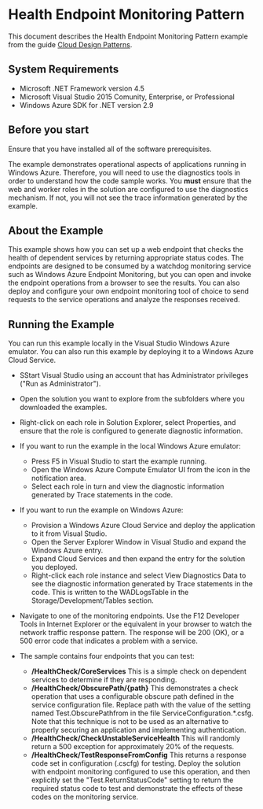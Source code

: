 # Health Endpoint Monitoring Pattern

This document describes the Health Endpoint Monitoring Pattern example from the guide [Cloud Design Patterns](http://aka.ms/Cloud-Design-Patterns).

## System Requirements

* Microsoft .NET Framework version 4.5
* Microsoft Visual Studio 2015 Comunity, Enterprise, or Professional
* Windows Azure SDK for .NET version 2.9

## Before you start

Ensure that you have installed all of the software prerequisites.

The example demonstrates operational aspects of applications running in Windows Azure. Therefore, you will need to use the diagnostics tools in order to understand how the code sample works. You **must** ensure that the web and worker roles in the solution are configured to use the diagnostics mechanism. If not, you will not see the trace information generated by the example.

## About the Example
 
This example shows how you can set up a web endpoint that checks the health of dependent services by returning appropriate status codes. The endpoints are designed to be consumed by a watchdog monitoring service such as Windows Azure Endpoint Monitoring, but you can open and invoke the endpoint operations from a browser to see the results. You can also deploy and configure your own endpoint monitoring tool of choice to send requests to the service operations and analyze the responses received.


## Running the Example

You can run this example locally in the Visual Studio Windows Azure emulator. You can also run this example by deploying it to a Windows Azure Cloud Service.

* SStart Visual Studio using an account that has Administrator privileges ("Run as Administrator").
* Open the solution you want to explore from the subfolders where you downloaded the examples.
* Right-click on each role in Solution Explorer, select Properties, and ensure that the role is configured to generate diagnostic information.

* If you want to run the example in the local Windows Azure emulator:
	* Press F5 in Visual Studio to start the example running. 
	* Open the Windows Azure Compute Emulator UI from the icon in the notification area.
	* Select each role in turn and view the diagnostic information generated by Trace statements in the code.

* If you want to run the example on Windows Azure:
	* Provision a Windows Azure Cloud Service and deploy the application to it from Visual Studio. 
	* Open the Server Explorer Window in Visual Studio and expand the Windows Azure entry.
	* Expand Cloud Services and then expand the entry for the solution you deployed.
	* Right-click each role instance and select View Diagnostics Data to see the diagnostic information generated by Trace statements in the code. This is written to the WADLogsTable in the Storage/Development/Tables section.

* Navigate to one of the monitoring endpoints. Use the F12 Developer Tools in Internet Explorer or the equivalent in your browser to watch the network traffic response pattern. The response will be 200 (OK), or a 500 error code that indicates a problem with a service.
* The sample contains four endpoints that you can test:

	* **/HealthCheck/CoreServices** This is a simple check on dependent services to determine if they are responding.
	* **/HealthCheck/ObscurePath/{path}** This demonstrates a check operation that uses a configurable obscure path defined in the service configuration file. Replace path with the value of the setting named Test.ObscurePathfrom in the file ServiceConfiguration.*.csfg. Note that this technique is not to be used as an alternative to properly securing an application and implementing authentication.
	* **/HealthCheck/CheckUnstableServiceHealth** This will randomly return a 500 exception for approximately 20% of the requests.
	* **/HealthCheck/TestResponseFromConfig** This returns a response code set in configuration (.cscfg) for testing. Deploy the solution with endpoint monitoring configured to use this operation, and then explicitly set the "Test.ReturnStatusCode" setting to return the required status code to test and demonstrate the effects of these codes on the monitoring service.




